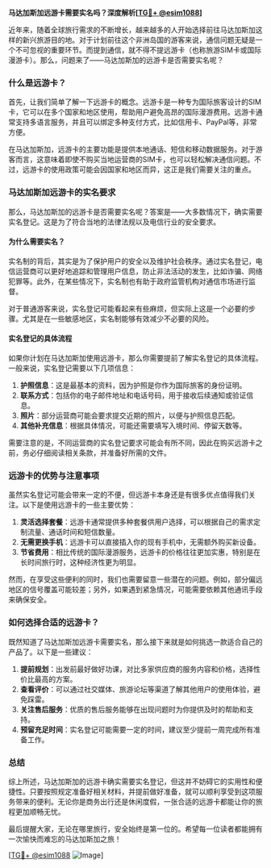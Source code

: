 **马达加斯加远游卡需要实名吗？深度解析[[TG💪+ @esim1088](https://t.me/s/esim1088)]**

近年来，随着全球旅行需求的不断增长，越来越多的人开始选择前往马达加斯加这样的新兴旅游目的地。对于计划前往这个非洲岛国的游客来说，通信问题无疑是一个不可忽视的重要环节。而提到通信，就不得不提远游卡（也称旅游SIM卡或国际漫游卡）。那么，问题来了——马达加斯加的远游卡是否需要实名呢？

### 什么是远游卡？

首先，让我们简单了解一下远游卡的概念。远游卡是一种专为国际旅客设计的SIM卡，它可以在多个国家和地区使用，帮助用户避免高昂的国际漫游费用。远游卡通常支持多语言服务，并且可以绑定多种支付方式，比如信用卡、PayPal等，非常方便。

在马达加斯加，远游卡的主要功能是提供本地通话、短信和移动数据服务。对于游客而言，这意味着即使不购买当地运营商的SIM卡，也可以轻松解决通信问题。不过，远游卡的使用政策可能会因国家和地区而异，这正是我们需要关注的重点。

### 马达加斯加远游卡的实名要求

那么，马达加斯加的远游卡是否需要实名呢？答案是——大多数情况下，确实需要实名登记。这是为了符合当地的法律法规以及电信行业的安全要求。

#### 为什么需要实名？

实名制的背后，其实是为了保护用户的安全以及维护社会秩序。通过实名登记，电信运营商可以更好地追踪和管理用户信息，防止非法活动的发生，比如诈骗、网络犯罪等。此外，在某些情况下，实名制也有助于政府监管机构对通信市场进行监督。

对于普通游客来说，实名登记可能看起来有些麻烦，但实际上这是一个必要的步骤。尤其是在一些敏感地区，实名制能够有效减少不必要的风险。

#### 实名登记的具体流程

如果你计划在马达加斯加使用远游卡，那么你需要提前了解实名登记的具体流程。一般来说，实名登记需要以下几项信息：

1. **护照信息**：这是最基本的资料，因为护照是你作为国际旅客的身份证明。
2. **联系方式**：包括你的电子邮件地址和电话号码，用于接收后续通知或验证信息。
3. **照片**：部分运营商可能会要求提交近期的照片，以便与护照信息匹配。
4. **其他补充信息**：根据具体情况，可能还需要填写入境时间、停留天数等。

需要注意的是，不同运营商的实名登记要求可能会有所不同，因此在购买远游卡之前，务必仔细阅读相关条款，并准备好所需的文件。

### 远游卡的优势与注意事项

虽然实名登记可能会带来一定的不便，但远游卡本身还是有很多优点值得我们关注。以下是使用远游卡的一些主要优势：

1. **灵活选择套餐**：远游卡通常提供多种套餐供用户选择，可以根据自己的需求定制流量、通话时间和短信数量。
2. **无需更换手机**：远游卡可以直接插入你的现有手机中，无需额外购买新设备。
3. **节省费用**：相比传统的国际漫游服务，远游卡的价格往往更加实惠，特别是在长时间旅行时，这种经济性更为明显。

然而，在享受这些便利的同时，我们也需要留意一些潜在的问题。例如，部分偏远地区的信号覆盖可能较差；另外，如果遇到紧急情况，可能需要依赖其他通讯手段来确保安全。

### 如何选择合适的远游卡？

既然知道了马达加斯加远游卡需要实名，那么接下来就是如何挑选一款适合自己的产品了。以下是一些建议：

1. **提前规划**：出发前最好做好功课，对比多家供应商的服务内容和价格，选择性价比最高的方案。
2. **查看评价**：可以通过社交媒体、旅游论坛等渠道了解其他用户的使用体验，避免踩雷。
3. **关注售后服务**：优质的售后服务能够在出现问题时为你提供及时的帮助和支持。
4. **预留充足时间**：实名登记可能需要一定的时间，建议至少提前一周完成所有准备工作。

### 总结

综上所述，马达加斯加的远游卡确实需要实名登记，但这并不妨碍它的实用性和便捷性。只要按照规定准备好相关材料，并提前做好准备，就可以顺利享受到这项服务带来的便利。无论你是商务出行还是休闲度假，一张合适的远游卡都能让你的旅程更加顺畅无忧。

最后提醒大家，无论在哪里旅行，安全始终是第一位的。希望每一位读者都能拥有一次愉快而难忘的马达加斯加之旅！

[[TG💪+ @esim1088](https://t.me/s/esim1088) ![Image](https://i.postimg.cc/4NQfJmqS/Snipaste-2025-05-13-00-14-12.png)]